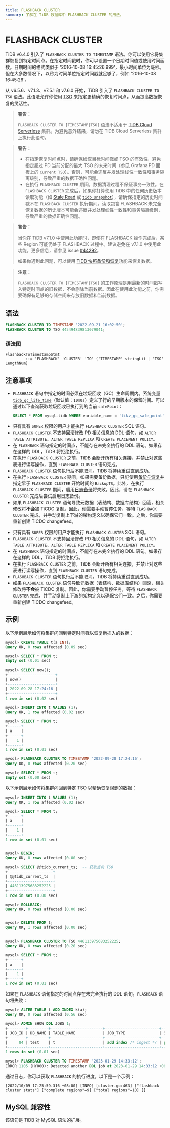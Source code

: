 ```yaml
---
title: FLASHBACK CLUSTER
summary: 了解在 TiDB 数据库中 FLASHBACK CLUSTER 的用法。
---
```


# FLASHBACK CLUSTER

TiDB v6.4.0 引入了 `FLASHBACK CLUSTER TO TIMESTAMP` 语法。你可以使用它将集群恢复到特定时间点。在指定时间戳时，你可以设置一个日期时间值或使用时间函数。日期时间的格式类似于 '2016-10-08 16:45:26.999'，最小时间单位为毫秒。但在大多数情况下，以秒为时间单位指定时间戳就足够了，例如 '2016-10-08 16:45:26'。

从 v6.5.6、v7.1.3、v7.5.1 和 v7.6.0 开始，TiDB 引入了 `FLASHBACK CLUSTER TO TSO` 语法。此语法允许你使用 [TSO](/tso.md) 来指定更精确的恢复时间点，从而提高数据恢复的灵活性。

> **警告：**
>
> `FLASHBACK CLUSTER TO [TIMESTAMP|TSO]` 语法不适用于 [TiDB Cloud Serverless](https://docs.pingcap.com/tidbcloud/select-cluster-tier#tidb-cloud-serverless) 集群。为避免意外结果，请勿在 TiDB Cloud Serverless 集群上执行此语句。

> **警告：**
>
> - 在指定恢复时间点时，请确保检查目标时间戳或 TSO 的有效性，避免指定超过 PD 当前分配的最大 TSO 的未来时间（参见 Grafana PD 面板上的 `Current TSO`）。否则，可能会违反并发处理线性一致性和事务隔离级别，导致严重的数据正确性问题。
> - 在执行 `FLASHBACK CLUSTER` 期间，数据清理过程不保证事务一致性。在 `FLASHBACK CLUSTER` 完成后，如果你打算使用 TiDB 中的任何历史版本读取功能（如 [Stale Read](/stale-read.md) 或 [`tidb_snapshot`](/read-historical-data.md)），请确保指定的历史时间戳不在 `FLASHBACK CLUSTER` 执行期间。读取包含 FLASHBACK 未完全恢复数据的历史版本可能会违反并发处理线性一致性和事务隔离级别，导致严重的数据正确性问题。

<CustomContent platform="tidb">

> **警告：**
>
> 当你在 TiDB v7.1.0 中使用此功能时，即使在 FLASHBACK 操作完成后，某些 Region 可能仍处于 FLASHBACK 过程中。建议避免在 v7.1.0 中使用此功能。更多信息，请参见 issue [#44292](https://github.com/pingcap/tidb/issues/44292)。
>
> 如果你遇到此问题，可以使用 [TiDB 快照备份和恢复](/br/br-snapshot-guide.md)功能来恢复数据。

</CustomContent>

> **注意：**
>
> `FLASHBACK CLUSTER TO [TIMESTAMP|TSO]` 的工作原理是用最新的时间戳写入特定时间点的旧数据，不会删除当前数据。因此在使用此功能之前，你需要确保有足够的存储空间来存放旧数据和当前数据。

## 语法

```sql
FLASHBACK CLUSTER TO TIMESTAMP '2022-09-21 16:02:50';
FLASHBACK CLUSTER TO TSO 445494839813079041;
```

### 语法图

```ebnf+diagram
FlashbackToTimestampStmt
         ::= 'FLASHBACK' 'CLUSTER' 'TO' ('TIMESTAMP' stringLit | 'TSO' LengthNum)
```

## 注意事项

* `FLASHBACK` 语句中指定的时间必须在垃圾回收（GC）生命周期内。系统变量 [`tidb_gc_life_time`](/system-variables.md#tidb_gc_life_time-new-in-v50)（默认值：`10m0s`）定义了行的早期版本的保留时间。可以通过以下查询获取垃圾回收已执行到的当前 `safePoint`：

    ```sql
    SELECT * FROM mysql.tidb WHERE variable_name = 'tikv_gc_safe_point';
    ```

<CustomContent platform='tidb'>

* 只有具有 `SUPER` 权限的用户才能执行 `FLASHBACK CLUSTER` SQL 语句。
* `FLASHBACK CLUSTER` 不支持回滚修改 PD 相关信息的 DDL 语句，如 `ALTER TABLE ATTRIBUTE`、`ALTER TABLE REPLICA` 和 `CREATE PLACEMENT POLICY`。
* 在 `FLASHBACK` 语句指定的时间点，不能存在未完全执行的 DDL 语句。如果存在这样的 DDL，TiDB 将拒绝执行。
* 在执行 `FLASHBACK CLUSTER` 之前，TiDB 会断开所有相关连接，并禁止对这些表进行读写操作，直到 `FLASHBACK CLUSTER` 语句完成。
* `FLASHBACK CLUSTER` 语句执行后不能取消。TiDB 将持续重试直到成功。
* 在执行 `FLASHBACK CLUSTER` 期间，如果需要备份数据，只能使用[备份与恢复](/br/br-snapshot-guide.md)并指定早于 `FLASHBACK CLUSTER` 开始时间的 `BackupTS`。此外，在执行 `FLASHBACK CLUSTER` 期间，启用[日志备份](/br/br-pitr-guide.md)将失败。因此，请在 `FLASHBACK CLUSTER` 完成后尝试启用日志备份。
* 如果 `FLASHBACK CLUSTER` 语句导致元数据（表结构、数据库结构）回滚，相关修改将**不会**被 TiCDC 复制。因此，你需要手动暂停任务，等待 `FLASHBACK CLUSTER` 完成，并手动复制上下游的架构定义以确保它们一致。之后，你需要重新创建 TiCDC changefeed。

</CustomContent>

<CustomContent platform='tidb-cloud'>

* 只有具有 `SUPER` 权限的用户才能执行 `FLASHBACK CLUSTER` SQL 语句。
* `FLASHBACK CLUSTER` 不支持回滚修改 PD 相关信息的 DDL 语句，如 `ALTER TABLE ATTRIBUTE`、`ALTER TABLE REPLICA` 和 `CREATE PLACEMENT POLICY`。
* 在 `FLASHBACK` 语句指定的时间点，不能存在未完全执行的 DDL 语句。如果存在这样的 DDL，TiDB 将拒绝执行。
* 在执行 `FLASHBACK CLUSTER` 之前，TiDB 会断开所有相关连接，并禁止对这些表进行读写操作，直到 `FLASHBACK CLUSTER` 语句完成。
* `FLASHBACK CLUSTER` 语句执行后不能取消。TiDB 将持续重试直到成功。
* 如果 `FLASHBACK CLUSTER` 语句导致元数据（表结构、数据库结构）回滚，相关修改将**不会**被 TiCDC 复制。因此，你需要手动暂停任务，等待 `FLASHBACK CLUSTER` 完成，并手动复制上下游的架构定义以确保它们一致。之后，你需要重新创建 TiCDC changefeed。

</CustomContent>

## 示例

以下示例展示如何将集群闪回到特定时间戳以恢复新插入的数据：

```sql
mysql> CREATE TABLE t(a INT);
Query OK, 0 rows affected (0.09 sec)

mysql> SELECT * FROM t;
Empty set (0.01 sec)

mysql> SELECT now();
+---------------------+
| now()               |
+---------------------+
| 2022-09-28 17:24:16 |
+---------------------+
1 row in set (0.02 sec)

mysql> INSERT INTO t VALUES (1);
Query OK, 1 row affected (0.02 sec)

mysql> SELECT * FROM t;
+------+
| a    |
+------+
|    1 |
+------+
1 row in set (0.01 sec)

mysql> FLASHBACK CLUSTER TO TIMESTAMP '2022-09-28 17:24:16';
Query OK, 0 rows affected (0.20 sec)

mysql> SELECT * FROM t;
Empty set (0.00 sec)
```

以下示例展示如何将集群闪回到特定 TSO 以精确恢复误删的数据：

```sql
mysql> INSERT INTO t VALUES (1);
Query OK, 1 row affected (0.02 sec)

mysql> SELECT * FROM t;
+------+
| a    |
+------+
|    1 |
+------+
1 row in set (0.01 sec)


mysql> BEGIN;
Query OK, 0 rows affected (0.00 sec)

mysql> SELECT @@tidb_current_ts;  -- 获取当前 TSO
+--------------------+
| @@tidb_current_ts  |
+--------------------+
| 446113975683252225 |
+--------------------+
1 row in set (0.00 sec)

mysql> ROLLBACK;
Query OK, 0 rows affected (0.00 sec)


mysql> DELETE FROM t;
Query OK, 1 rows affected (0.00 sec)


mysql> FLASHBACK CLUSTER TO TSO 446113975683252225;
Query OK, 0 rows affected (0.20 sec)

mysql> SELECT * FROM t;
+------+
| a    |
+------+
|    1 |
+------+
1 row in set (0.01 sec)
```

如果在 `FLASHBACK` 语句指定的时间点存在未完全执行的 DDL 语句，`FLASHBACK` 语句将失败：

```sql
mysql> ALTER TABLE t ADD INDEX k(a);
Query OK, 0 rows affected (0.56 sec)

mysql> ADMIN SHOW DDL JOBS 1;
+--------+---------+-----------------------+------------------------+--------------+-----------+----------+-----------+---------------------+---------------------+---------------------+--------+
| JOB_ID | DB_NAME | TABLE_NAME            | JOB_TYPE               | SCHEMA_STATE | SCHEMA_ID | TABLE_ID | ROW_COUNT | CREATE_TIME         | START_TIME          | END_TIME            | STATE  |
+--------+---------+-----------------------+------------------------+--------------+-----------+----------+-----------+---------------------+---------------------+---------------------+--------+
|     84 | test    | t                     | add index /* ingest */ | public       |         2 |       82 |         0 | 2023-01-29 14:33:11 | 2023-01-29 14:33:11 | 2023-01-29 14:33:12 | synced |
+--------+---------+-----------------------+------------------------+--------------+-----------+----------+-----------+---------------------+---------------------+---------------------+--------+
1 rows in set (0.01 sec)

mysql> FLASHBACK CLUSTER TO TIMESTAMP '2023-01-29 14:33:12';
ERROR 1105 (HY000): Detected another DDL job at 2023-01-29 14:33:12 +0800 CST, can't do flashback
```

通过日志，你可以获取 `FLASHBACK` 的执行进度。以下是一个示例：

```
[2022/10/09 17:25:59.316 +08:00] [INFO] [cluster.go:463] ["flashback cluster stats"] ["complete regions"=9] ["total regions"=10] []
```

## MySQL 兼容性

该语句是 TiDB 对 MySQL 语法的扩展。
